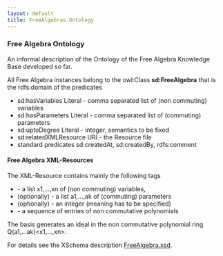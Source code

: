 ```yaml
---
layout: default
title: FreeAlgebras.Ontology
---
```


### Free Algebra Ontology

An informal description of the Ontology of the Free Algebra Knowledge Base developed so far.

All Free Algebra instances belong to the owl:Class **sd:FreeAlgebra** that is the rdfs:domain of the predicates

-   sd:hasVariables Literal - comma separated list of (non commuting) variables
-   sd:hasParameters Literal - comma separated list of (commuting) parameters
-   sd:uptoDegree Literal - integer, semantics to be fixed
-   sd:relatedXMLResource URI - the Resource file
-   standard predicates sd:createdAt, sd:createdBy, rdfs:comment

#### Free Algebra XML-Resources

The XML-Resource contains mainly the following tags

-   <vars> - a list x1,...,xn of (non commuting) variables,
-   (optionally) <parameters> - a list a1,...,ak of (commuting) parameters
-   (optionally) <uptoDeg> - an integer (meaning has to be specified)
-   <basis> - a sequence of <ncpoly> entries of non commutative polynomials

The basis generates an ideal in the non commutative polynomial ring Q(a1,...ak)<x1,...,xn>.

For details see the XSchema description [FreeAlgebra.xsd](http://symbolicdata.org/XMLResources/FreeAlgebra.xsd).
